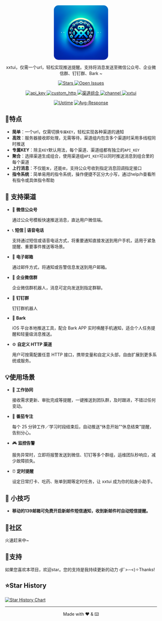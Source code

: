 <p align="center">
  <a href="https://xxtui.com" target="_blank">
    <img align="center" alt="xxtui" width="180" style="border-radius: 15px;" src="Images/logo.png" />
  </a>
</p>

<p align="center">xxtui，仅需一个url，轻松实现推送提醒。支持将消息发送至微信公众号、企业微信群、钉钉群、Bark ~</p>

<!-- 顶部统计徽章行 -->
<p align="center">
  <a href="https://github.com/vladelaina/Catime/stargazers">
    <img src="https://img.shields.io/github/stars/xxtui-main/xxtui?style=flat-square&logo=github&color=yellow&label=Stars" alt="Stars" />
  </a>
  <a href="https://github.com/vladelaina/Catime/issues">
    <img src="https://img.shields.io/github/issues/xxtui-main/xxtui?style=flat-square&label=open%20issues&color=orange" alt="Open Issues" />
  </a>
</p>

<p align="center">
  <a href="https://www.xxtui.com" target="_blank">
    <img src="https://img.shields.io/badge/KEY-专属安全-FF6E40?style=for-the-badge" alt="api_key"/>
  </a>
  <a href="https://www.xxtui.com/channelManage" target="_blank">
    <img src="https://img.shields.io/badge/扩展-自定义通道-BA68C8?style=for-the-badge" alt="custom_http"/>
  </a>
  <a href="https://www.xxtui.com/channelGroup" target="_blank">
    <img src="https://img.shields.io/badge/聚合-多渠道推送-26A69A?style=for-the-badge&logoColor=3949ab" alt="渠道组合" />
  </a>
  <a href="https://www.xxtui.com/uplinkMessage" target="_blank">
    <img src="https://img.shields.io/badge/消息-支持上行-4FC3F7?style=for-the-badge" alt="channel"/>
  </a>
  <a href="https://www.xxtui.com/command" target="_blank">
    <img src="https://img.shields.io/badge/指令-简单易用-42A5F5?style=for-the-badge" alt="xxtui" />
  </a>
</p>
<div align="center">
  
[![Uptime](https://status.xxtui.com/api/badge/1/uptime?style=flat-square)](https://status.xxtui.com/status/api)
[![Avg-Response](https://status.xxtui.com/api/badge/1/avg-response?style=flat-square)](https://status.xxtui.com/status/api)

</div>

## 🌟特点

- **简单**：一个url，仅需切换`专属KEY`，轻松实现各种渠道的通知
- **高效**：服务器接收即处理，无需等待，渠道组内包含多个渠道时采用多线程同时推送
- **专属KEY**：除主`KEY`默认用法，每个渠道、渠道组都有独立的`API_KEY`
- **聚合**：选择渠道生成组合，使用渠道组`API_KEY`可以同时推送消息到组合里的每个渠道
- **上行消息**：不仅能`发`，还能`收`，支持公众号收到指定消息回调指定接口
- **指令系统**：简单易用的指令系统，操作便捷不区分大小写，通过help/h查看所有指令或具体指令帮助

## 📡 支持渠道

- 📱 **微信公众号**

  通过公众号模板快速推送消息，直达用户微信端。

- 📞 **短信 | 语音电话**

  支持通过短信或语音电话方式，将重要通知直接发送到用户手机，适用于紧急提醒、重要事件推送等场景。

- 📧 **电子邮箱**

  通过邮件方式，将通知或告警信息发送到用户邮箱。

- 📨 **企业微信群**

  企业微信群机器人，消息可定向发送到指定群聊。

- 📩 **钉钉群**

  钉钉群机器人

- 🔔 **Bark**

  iOS 平台本地推送工具，配合 Bark APP 实时唤醒手机通知，适合个人任务提醒和轻量级消息推送。

- ⚙️ **自定义 HTTP 渠道**

  用户可按需配置任意 HTTP 接口，携带变量和自定义头部，自由扩展到更多系统或服务。

## 💡使用场景

- 👔 **工作协同**

  接收需求更新、审批完成等提醒，一键推送到团队群，及时跟进，不错过任何变动。

- 🍅 **番茄专注**

  每个 25 分钟工作／学习时段结束后，自动推送“休息开始”“休息结束”提醒，告别分心。

- 🎮 **监控告警**

  服务异常时，立即将报警发送到微信、钉钉等多个群组，运维团队秒响应，减少故障损失。

- ⏰ **定时提醒**

  设定日常打卡、吃药、账单到期等定时任务，让 xxtui 成为你的贴身小助手。

## 🧩 小技巧

- **移动的139邮箱可免费开启新邮件短信通知，收到新邮件时自动短信提醒。**

## 💭社区

火速赶来中~
 
## 💖支持

如果您喜欢本项目，欢迎star。您的支持是我持续更新的动力 ദ്ദി˶>𖥦<)✧Thanks!

## ⭐Star History

[![Star History Chart](https://api.star-history.com/svg?repos=xxtui-main/xxtui&type=Date)](https://www.star-history.com/#xxtui-main/xxtui&Date)

---

<div align="center">

Made with ❤️ & ⌨️

</div>

